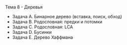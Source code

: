 Тема 8 - Деревья

 - Задача A. Бинарное дерево (вставка, поиск, обход)
 - Задача B. Родословная: предки и потомки
 - Задача C. Родословная: LCA
 - Задача D. Бусинки
 - Задача E. Дерево Хаффмана
